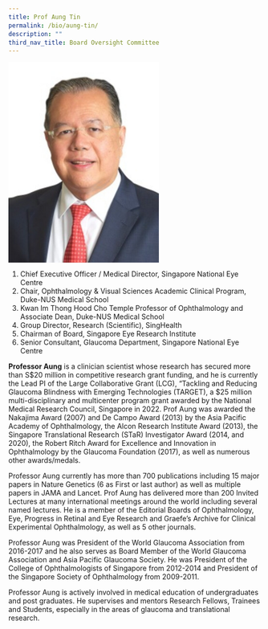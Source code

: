 ```yaml
---
title: Prof Aung Tin
permalink: /bio/aung-tin/
description: ""
third_nav_title: Board Oversight Committee
---
```

<img src="/images/Bio/Board%20Oversight%20Committee/prof-aung-tin.jpg" align="center" style="width:300px">

1.   Chief Executive Officer / Medical Director, Singapore National Eye Centre
2.   Chair,&nbsp;Ophthalmology &amp; Visual Sciences Academic Clinical Program, Duke-NUS Medical School
3.   Kwan Im Thong Hood Cho Temple Professor of Ophthalmology and Associate Dean, Duke-NUS Medical School
4.   Group Director, Research (Scientific), SingHealth
5.   Chairman of Board, Singapore Eye Research Institute
6.   Senior Consultant, Glaucoma Department, Singapore National Eye Centre

**Professor Aung** is a clinician scientist whose research has secured more than S$20 million in competitive research grant funding, and he is currently the Lead PI of the Large Collaborative Grant (LCG), “Tackling and Reducing Glaucoma Blindness with Emerging Technologies (TARGET), a $25 million multi-disciplinary and multicenter program grant awarded by the National Medical Research Council, Singapore in 2022. Prof Aung was awarded the Nakajima Award (2007) and De Campo Award (2013) by the Asia Pacific Academy of Ophthalmology, the Alcon Research Institute Award (2013), the Singapore Translational Research (STaR) Investigator Award (2014, and 2020), the Robert Ritch Award for Excellence and Innovation in Ophthalmology by the Glaucoma Foundation (2017), as well as numerous other awards/medals.

Professor Aung currently has more than 700 publications including 15 major papers in Nature Genetics (6 as First or last author) as well as multiple papers in JAMA and Lancet. Prof Aung has delivered more than 200 Invited Lectures at many international meetings around the world including several named lectures. He is a member of the Editorial Boards of Ophthalmology, Eye, Progress in Retinal and Eye Research and Graefe’s Archive for Clinical Experimental Ophthalmology, as well as 5 other journals.

Professor Aung was President of the World Glaucoma Association from 2016-2017 and he also serves as Board Member of the World Glaucoma Association and Asia Pacific Glaucoma Society. He was President of the College of Ophthalmologists of Singapore from 2012-2014 and President of the Singapore Society of Ophthalmology from 2009-2011.

Professor Aung is actively involved in medical education of undergraduates and post graduates. He supervises and mentors Research Fellows, Trainees and Students, especially in the areas of glaucoma and translational research.